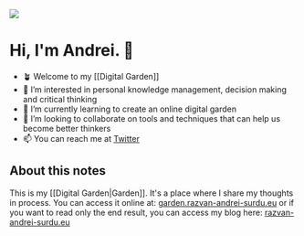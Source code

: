 ![](https://i.imgur.com/N4ivyDK.jpg)

# Hi, I'm Andrei. 👋

- 🪴 Welcome to my [[Digital Garden]]
- 👀 I’m interested in personal knowledge management, decision making and critical thinking
- 🌱 I’m currently learning to create an online digital garden
- 💞️ I’m looking to collaborate on tools and techniques that can help us become better thinkers
- 📫 You can reach me at [Twitter](https://twitter.com/messages/compose?recipient_id=25110315)

## About this notes
This is my [[Digital Garden|Garden]]. It's a place where I share my thoughts in process. You can access it online at: [garden.razvan-andrei-surdu.eu](https://garden.razvan-andrei-surdu.eu) or if you want to read only the end result, you can access my blog here: [razvan-andrei-surdu.eu](http://razvan-andrei-surdu.eu)